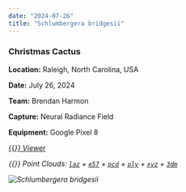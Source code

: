 ```yaml
---
date: "2024-07-26"
title: "Schlumbergera bridgesii"
---
```


### Christmas Cactus

**Location:** Raleigh, North Carolina, USA

**Date:** July 26, 2024

**Team:** Brendan Harmon

**Capture:** Neural Radiance Field

**Equipment:** Google Pixel 8

[{{<i class="fas fa-braille">}} Viewer](https://xyz.cct.lsu.edu/data/cloud-forest/schlumbergera-bridgesil-01/schlumbergera-bridgesil-01.html "Schlumbergera bridgesii viewer")

{{<i class="ms ms-database">}} Point Clouds:
[``laz``](https://xyz.cct.lsu.edu/data/cloud-forest/schlumbergera-bridgesil-01/schlumbergera-bridgesil-01.laz "Schlumbergera bridgesii LAZ")
+ 
[``e57``](https://xyz.cct.lsu.edu/data/cloud-forest/schlumbergera-bridgesil-01/schlumbergera-bridgesil-01.e57 "Schlumbergera bridgesii E57")
+ 
[``pcd``](https://xyz.cct.lsu.edu/data/cloud-forest/schlumbergera-bridgesil-01/schlumbergera-bridgesil-01.pcd "Schlumbergera bridgesii PCD")
+ 
[``ply``](https://xyz.cct.lsu.edu/data/cloud-forest/schlumbergera-bridgesil-01/schlumbergera-bridgesil-01.ply "Schlumbergera bridgesii PLY")
+ 
[``xyz``](https://xyz.cct.lsu.edu/data/cloud-forest/schlumbergera-bridgesil-01/schlumbergera-bridgesil-01.xyz "Schlumbergera bridgesii XYZ")
+ 
[``3dm``](https://xyz.cct.lsu.edu/data/cloud-forest/schlumbergera-bridgesil-01/schlumbergera-bridgesil-01.3dm "Schlumbergera bridgesii 3DM")

![Schlumbergera bridgesii](../schlumbergera-bridgesil-01.webp)
